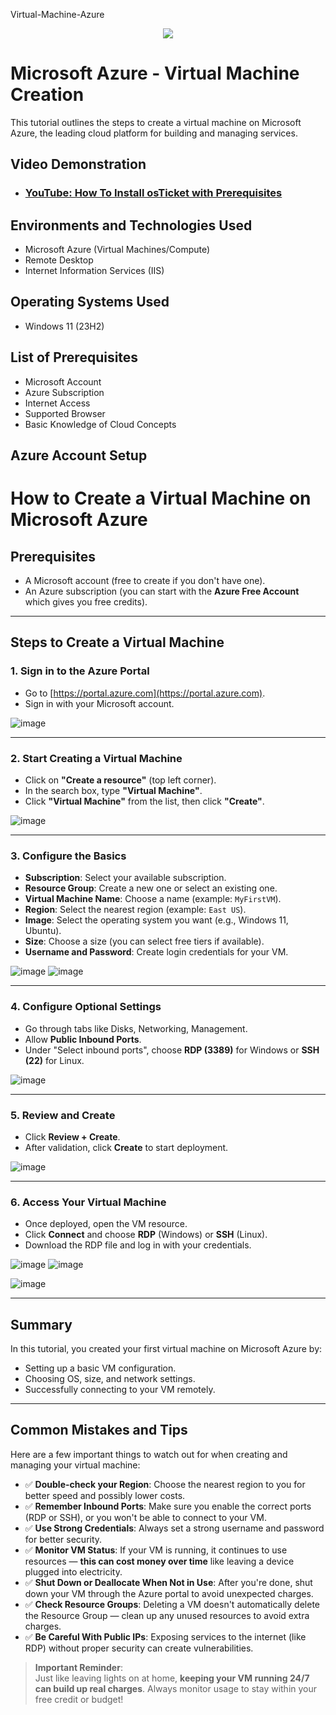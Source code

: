Virtual-Machine-Azure
<p align="center">
<img src="https://1000logos.net/wp-content/uploads/2021/11/Microsoft-Azure-Logo-2012.png"/>
</p>

<h1>Microsoft Azure - Virtual Machine Creation</h1>
This tutorial outlines the steps to create a virtual machine on Microsoft Azure, the leading cloud platform for building and managing services.<br />


<h2>Video Demonstration</h2>

- ### [YouTube: How To Install osTicket with Prerequisites](https://www.youtube.com)

<h2>Environments and Technologies Used</h2>

- Microsoft Azure (Virtual Machines/Compute)
- Remote Desktop
- Internet Information Services (IIS)

<h2>Operating Systems Used </h2>

- Windows 11</b> (23H2)

<h2>List of Prerequisites</h2>

- Microsoft Account
- Azure Subscription
- Internet Access
- Supported Browser
- Basic Knowledge of Cloud Concepts

<h2>Azure Account Setup</h2>

# How to Create a Virtual Machine on Microsoft Azure

## Prerequisites
- A Microsoft account (free to create if you don't have one).
- An Azure subscription (you can start with the **Azure Free Account** which gives you free credits).

---

## Steps to Create a Virtual Machine

### 1. Sign in to the Azure Portal
- Go to [https://portal.azure.com](https://portal.azure.com).
- Sign in with your Microsoft account.

![image](https://github.com/user-attachments/assets/ec6da248-e082-4793-bdd3-a8220d9a5070)


---

### 2. Start Creating a Virtual Machine
- Click on **"Create a resource"** (top left corner).
- In the search box, type **"Virtual Machine"**.
- Click **"Virtual Machine"** from the list, then click **"Create"**.

![image](https://github.com/user-attachments/assets/0f045baf-31f8-4f8a-8786-caa56596a720)


---

### 3. Configure the Basics
- **Subscription**: Select your available subscription.
- **Resource Group**: Create a new one or select an existing one.
- **Virtual Machine Name**: Choose a name (example: `MyFirstVM`).
- **Region**: Select the nearest region (example: `East US`).
- **Image**: Select the operating system you want (e.g., Windows 11, Ubuntu).
- **Size**: Choose a size (you can select free tiers if available).
- **Username and Password**: Create login credentials for your VM.

![image](https://github.com/user-attachments/assets/efe49249-2c89-4556-91d7-c8eed80765f4)
![image](https://github.com/user-attachments/assets/27a747e6-133a-4059-a0e9-acbd804f3325)


---

### 4. Configure Optional Settings
- Go through tabs like Disks, Networking, Management.
- Allow **Public Inbound Ports**.
- Under "Select inbound ports", choose **RDP (3389)** for Windows or **SSH (22)** for Linux.

![image](https://github.com/user-attachments/assets/741e5359-633e-4ad3-97f0-f369d0a2302d)


---

### 5. Review and Create
- Click **Review + Create**.
- After validation, click **Create** to start deployment.

![image](https://github.com/user-attachments/assets/4b9bfe82-8007-46be-8191-180a8e219bd8)


---

### 6. Access Your Virtual Machine
- Once deployed, open the VM resource.
- Click **Connect** and choose **RDP** (Windows) or **SSH** (Linux).
- Download the RDP file and log in with your credentials.

![image](https://github.com/user-attachments/assets/bef4c2ca-af63-4bab-8bf2-4853d3106d64)
![image](https://github.com/user-attachments/assets/d16cfd5a-0fbb-4b2d-a1c1-d7b885fc7c8e)

![image](https://github.com/user-attachments/assets/36065289-7bda-4e3e-b1b3-d654a84291cc)

---

## Summary
In this tutorial, you created your first virtual machine on Microsoft Azure by:
- Setting up a basic VM configuration.
- Choosing OS, size, and network settings.
- Successfully connecting to your VM remotely.

---

## Common Mistakes and Tips

Here are a few important things to watch out for when creating and managing your virtual machine:

- ✅ **Double-check your Region**: Choose the nearest region to you for better speed and possibly lower costs.
- ✅ **Remember Inbound Ports**: Make sure you enable the correct ports (RDP or SSH), or you won't be able to connect to your VM.
- ✅ **Use Strong Credentials**: Always set a strong username and password for better security.
- ✅ **Monitor VM Status**: If your VM is running, it continues to use resources — **this can cost money over time** like leaving a device plugged into electricity.
- ✅ **Shut Down or Deallocate When Not in Use**: After you're done, shut down your VM through the Azure portal to avoid unexpected charges.
- ✅ **Check Resource Groups**: Deleting a VM doesn't automatically delete the Resource Group — clean up any unused resources to avoid extra charges.
- ✅ **Be Careful With Public IPs**: Exposing services to the internet (like RDP) without proper security can create vulnerabilities.

> **Important Reminder**:  
> Just like leaving lights on at home, **keeping your VM running 24/7 can build up real charges**. Always monitor usage to stay within your free credit or budget!
